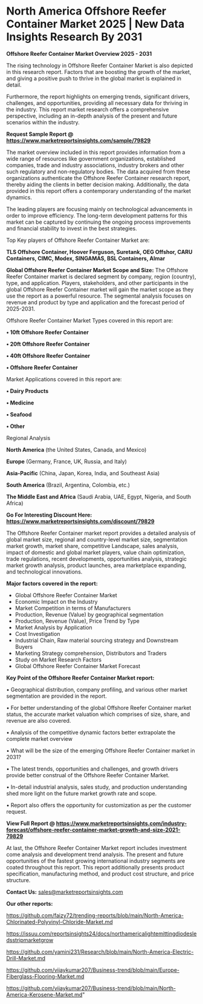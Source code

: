 # North America Offshore Reefer Container Market 2025 | New Data Insights Research By 2031

<Strong> Offshore Reefer Container Market Overview 2025 - 2031</strong>

The rising technology in Offshore Reefer Container Market is also depicted in this research report. Factors that are boosting the growth of the market, and giving a positive push to thrive in the global market is explained in detail.

Furthermore, the report highlights on emerging trends, significant drivers, challenges, and opportunities, providing all necessary data for thriving in the industry. This report market research offers a comprehensive perspective, including an in-depth analysis of the present and future scenarios within the industry.

<strong>Request Sample Report @ <a href=https://www.marketreportsinsights.com/sample/79829>https://www.marketreportsinsights.com/sample/79829</a></strong>

The market overview included in this report provides information from a wide range of resources like government organizations, established companies, trade and industry associations, industry brokers and other such regulatory and non-regulatory bodies. The data acquired from these organizations authenticate the Offshore Reefer Container research report, thereby aiding the clients in better decision making. Additionally, the data provided in this report offers a contemporary understanding of the market dynamics.

The leading players are focusing mainly on technological advancements in order to improve efficiency. The long-term development patterns for this market can be captured by continuing the ongoing process improvements and financial stability to invest in the best strategies.

Top Key players of Offshore Reefer Container Market are:

<strong>TLS Offshore Container, Hoover Ferguson, Suretank, OEG Offshor, CARU Containers, CIMC, Modex, SINGAMAS, BSL Containers, Almar</strong>

<strong><b>Global Offshore Reefer Container Market Scope and Size:</b></strong>
The Offshore Reefer Container market is declared segment by company, region (country), type, and application. Players, stakeholders, and other participants in the global Offshore Reefer Container market will gain the market scope as they use the report as a powerful resource. The segmental analysis focuses on revenue and product by type and application and the forecast period of 2025-2031.

Offshore Reefer Container Market Types covered in this report are:

<strong>• 10ft Offshore Reefer Container

• 20ft Offshore Reefer Container

• 40ft Offshore Reefer Container

• Offshore Reefer Container</strong>

Market Applications covered in this report are:

<strong>• Dairy Products

• Medicine

• Seafood

• Other</strong> 

Regional Analysis

<strong>North America</strong> (the United States, Canada, and Mexico)

<strong>Europe</strong> (Germany, France, UK, Russia, and Italy)

<strong>Asia-Pacific</strong> (China, Japan, Korea, India, and Southeast Asia)

<strong>South America</strong> (Brazil, Argentina, Colombia, etc.)

<strong>The Middle East and Africa</strong> (Saudi Arabia, UAE, Egypt, Nigeria, and South Africa)

<strong>Go For Interesting Discount Here: <a href=https://www.marketreportsinsights.com/discount/79829>https://www.marketreportsinsights.com/discount/79829</a></strong>

The Offshore Reefer Container market report provides a detailed analysis of global market size, regional and country-level market size, segmentation market growth, market share, competitive Landscape, sales analysis, impact of domestic and global market players, value chain optimization, trade regulations, recent developments, opportunities analysis, strategic market growth analysis, product launches, area marketplace expanding, and technological innovations.

<strong><b>Major factors covered in the report:</b></strong>
<ul>
  <li>Global Offshore Reefer Container Market </li>
  <li>Economic Impact on the Industry</li>
  <li>Market Competition in terms of Manufacturers</li>
  <li>Production, Revenue (Value) by geographical segmentation</li>
  <li>Production, Revenue (Value), Price Trend by Type</li>
  <li>Market Analysis by Application</li>
  <li>Cost Investigation</li>
  <li>Industrial Chain, Raw material sourcing strategy and Downstream Buyers</li>
  <li>Marketing Strategy comprehension, Distributors and Traders</li>
  <li>Study on Market Research Factors</li>
  <li>Global Offshore Reefer Container Market Forecast</li>
</ul>

<strong><b>Key Point of the Offshore Reefer Container Market report:</b></strong>

• Geographical distribution, company profiling, and various other market segmentation are provided in the report.

• For better understanding of the global Offshore Reefer Container market status, the accurate market valuation which comprises of size, share, and revenue are also covered.

• Analysis of the competitive dynamic factors better extrapolate the complete market overview

• What will be the size of the emerging Offshore Reefer Container market in 2031?

• The latest trends, opportunities and challenges, and growth drivers provide better construal of the Offshore Reefer Container Market.

• In-detail industrial analysis, sales study, and production understanding shed more light on the future market growth rate and scope.

• Report also offers the opportunity for customization as per the customer request.

<strong><b>View Full Report @ <a href=https://www.marketreportsinsights.com/industry-forecast/offshore-reefer-container-market-growth-and-size-2021-79829>https://www.marketreportsinsights.com/industry-forecast/offshore-reefer-container-market-growth-and-size-2021-79829</a></b></strong>


At last, the Offshore Reefer Container Market report includes investment come analysis and development trend analysis. The present and future opportunities of the fastest growing international industry segments are coated throughout this report. This report additionally presents product specification, manufacturing method, and product cost structure, and price structure.

<strong>Contact Us:</strong>
sales@marketreportsinsights.com

<strong>Our other reports:</strong>

<a href=https://github.com/faizy72/trending-reports/blob/main/North-America-Chlorinated-Polyvinyl-Chloride-Market.md>https://github.com/faizy72/trending-reports/blob/main/North-America-Chlorinated-Polyvinyl-Chloride-Market.md</a>

<a href=https://issuu.com/reportsinsights24/docs/northamericalightemittingdiodesledsstripmarketgrow>https://issuu.com/reportsinsights24/docs/northamericalightemittingdiodesledsstripmarketgrow</a>

<a href=https://github.com/yamini231/Research/blob/main/North-America-Electric-Drill-Market.md>https://github.com/yamini231/Research/blob/main/North-America-Electric-Drill-Market.md</a>

<a href=https://github.com/vijaykumar207/Business-trend/blob/main/Europe-Fiberglass-Flooring-Market.md>https://github.com/vijaykumar207/Business-trend/blob/main/Europe-Fiberglass-Flooring-Market.md</a>

<a href=https://github.com/vijaykumar207/Business-trend/blob/main/North-America-Kerosene-Market.md>https://github.com/vijaykumar207/Business-trend/blob/main/North-America-Kerosene-Market.md</a>"
